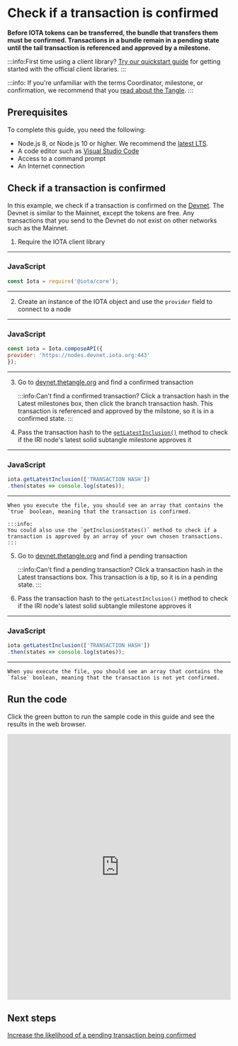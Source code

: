 # Check if a transaction is confirmed

**Before IOTA tokens can be transferred, the bundle that transfers them must be confirmed. Transactions in a bundle remain in a pending state until the tail transaction is referenced and approved by a milestone.**

:::info:First time using a client library?
[Try our quickstart guide](root://getting-started/0.1/tutorials/get-started.md) for getting started with the official client libraries.
:::

:::info:
If you're unfamiliar with the terms Coordinator, milestone, or confirmation, we recommend that you [read about the Tangle](root://the-tangle/0.1/introduction/overview.md).
:::

## Prerequisites

To complete this guide, you need the following:

* Node.js 8, or Node.js 10 or higher. We recommend the [latest LTS](https://nodejs.org/en/download/).
* A code editor such as [Visual Studio Code](https://code.visualstudio.com/Download)
* Access to a command prompt
* An Internet connection

## Check if a transaction is confirmed

In this example, we check if a transaction is confirmed on the [Devnet](root://getting-started/0.1/references/iota-networks.md#devnet). The Devnet is similar to the Mainnet, except the tokens are free. Any transactions that you send to the Devnet do not exist on other networks such as the Mainnet.

1. Require the IOTA client library

--------------------
### JavaScript
```js
const Iota = require('@iota/core');
```
--------------------

2. Create an instance of the IOTA object and use the `provider` field to connect to a node

--------------------
### JavaScript
```js
const iota = Iota.composeAPI({
provider: 'https://nodes.devnet.iota.org:443'
});
```
--------------------

3. Go to [devnet.thetangle.org](https://devnet.thetangle.org/) and find a confirmed transaction

    :::info:Can't find a confirmed transaction?
    Click a transaction hash in the Latest milestones box, then click the branch transaction hash. This transaction is referenced and approved by the milstone, so it is in a confirmed state.
    :::

4. Pass the transaction hash to the [`getLatestInclusion()`](https://github.com/iotaledger/iota.js/blob/next/api_reference.md#module_core.getLatestInclusion) method to check if the IRI node's latest solid subtangle milestone approves it

--------------------
### JavaScript
```js
iota.getLatestInclusion(['TRANSACTION HASH'])
.then(states => console.log(states));
```
--------------------

    When you execute the file, you should see an array that contains the `true` boolean, meaning that the transaction is confirmed.

    :::info:
    You could also use the `getInclusionStates()` method to check if a transaction is approved by an array of your own chosen transactions.
    :::

5. Go to [devnet.thetangle.org](https://devnet.thetangle.org) and find a pending transaction

    :::info:Can't find a pending transaction?
    Click a transaction hash in the Latest transactions box. This transaction is a tip, so it is in a pending state.
    :::

6. Pass the transaction hash to the `getLatestInclusion()` method to check if the IRI node's latest solid subtangle milestone approves it

--------------------
### JavaScript
```js
iota.getLatestInclusion(['TRANSACTION HASH'])
.then(states => console.log(states));
```
--------------------

    When you execute the file, you should see an array that contains the `false` boolean, meaning that the transaction is not yet confirmed.

## Run the code

Click the green button to run the sample code in this guide and see the results in the web browser.

<iframe height="600px" width="100%" src="https://repl.it/@jake91/Check-transaction-confirmation?lite=true" scrolling="no" frameborder="no" allowtransparency="true" allowfullscreen="true" sandbox="allow-forms allow-pointer-lock allow-popups allow-same-origin allow-scripts allow-modals"></iframe>

## Next steps

[Increase the likelihood of a pending transaction being confirmed](../how-to-guides/confirm-pending-bundle.md)


